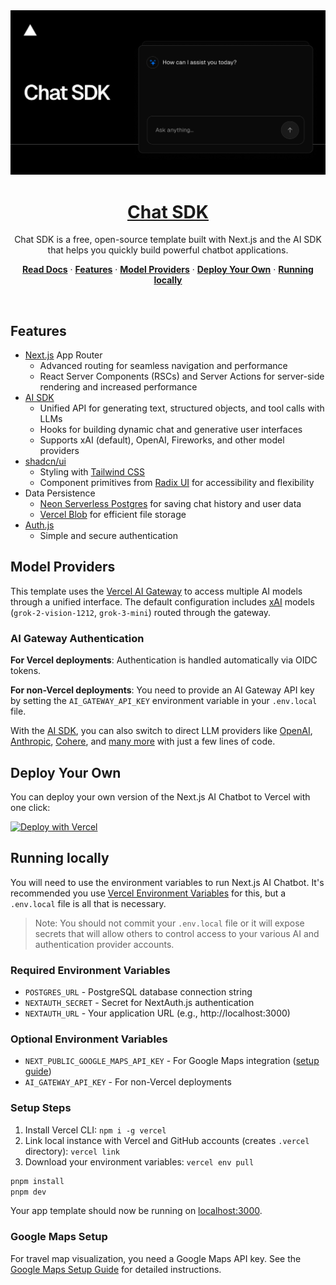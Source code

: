 <a href="https://chat.vercel.ai/">
  <img alt="Next.js 14 and App Router-ready AI chatbot." src="app/(chat)/opengraph-image.png">
  <h1 align="center">Chat SDK</h1>
</a>

<p align="center">
    Chat SDK is a free, open-source template built with Next.js and the AI SDK that helps you quickly build powerful chatbot applications.
</p>

<p align="center">
  <a href="https://chat-sdk.dev"><strong>Read Docs</strong></a> ·
  <a href="#features"><strong>Features</strong></a> ·
  <a href="#model-providers"><strong>Model Providers</strong></a> ·
  <a href="#deploy-your-own"><strong>Deploy Your Own</strong></a> ·
  <a href="#running-locally"><strong>Running locally</strong></a>
</p>
<br/>

## Features

- [Next.js](https://nextjs.org) App Router
  - Advanced routing for seamless navigation and performance
  - React Server Components (RSCs) and Server Actions for server-side rendering and increased performance
- [AI SDK](https://ai-sdk.dev/docs/introduction)
  - Unified API for generating text, structured objects, and tool calls with LLMs
  - Hooks for building dynamic chat and generative user interfaces
  - Supports xAI (default), OpenAI, Fireworks, and other model providers
- [shadcn/ui](https://ui.shadcn.com)
  - Styling with [Tailwind CSS](https://tailwindcss.com)
  - Component primitives from [Radix UI](https://radix-ui.com) for accessibility and flexibility
- Data Persistence
  - [Neon Serverless Postgres](https://vercel.com/marketplace/neon) for saving chat history and user data
  - [Vercel Blob](https://vercel.com/storage/blob) for efficient file storage
- [Auth.js](https://authjs.dev)
  - Simple and secure authentication

## Model Providers

This template uses the [Vercel AI Gateway](https://vercel.com/docs/ai-gateway) to access multiple AI models through a unified interface. The default configuration includes [xAI](https://x.ai) models (`grok-2-vision-1212`, `grok-3-mini`) routed through the gateway.

### AI Gateway Authentication

**For Vercel deployments**: Authentication is handled automatically via OIDC tokens.

**For non-Vercel deployments**: You need to provide an AI Gateway API key by setting the `AI_GATEWAY_API_KEY` environment variable in your `.env.local` file.

With the [AI SDK](https://ai-sdk.dev/docs/introduction), you can also switch to direct LLM providers like [OpenAI](https://openai.com), [Anthropic](https://anthropic.com), [Cohere](https://cohere.com/), and [many more](https://ai-sdk.dev/providers/ai-sdk-providers) with just a few lines of code.

## Deploy Your Own

You can deploy your own version of the Next.js AI Chatbot to Vercel with one click:

[![Deploy with Vercel](https://vercel.com/button)](https://vercel.com/templates/next.js/nextjs-ai-chatbot)

## Running locally

You will need to use the environment variables to run Next.js AI Chatbot. It's recommended you use [Vercel Environment Variables](https://vercel.com/docs/projects/environment-variables) for this, but a `.env.local` file is all that is necessary.

> Note: You should not commit your `.env.local` file or it will expose secrets that will allow others to control access to your various AI and authentication provider accounts.

### Required Environment Variables

- `POSTGRES_URL` - PostgreSQL database connection string
- `NEXTAUTH_SECRET` - Secret for NextAuth.js authentication
- `NEXTAUTH_URL` - Your application URL (e.g., http://localhost:3000)

### Optional Environment Variables

- `NEXT_PUBLIC_GOOGLE_MAPS_API_KEY` - For Google Maps integration ([setup guide](./docs/google-maps-setup.md))
- `AI_GATEWAY_API_KEY` - For non-Vercel deployments

### Setup Steps

1. Install Vercel CLI: `npm i -g vercel`
2. Link local instance with Vercel and GitHub accounts (creates `.vercel` directory): `vercel link`
3. Download your environment variables: `vercel env pull`

```bash
pnpm install
pnpm dev
```

Your app template should now be running on [localhost:3000](http://localhost:3000).

### Google Maps Setup

For travel map visualization, you need a Google Maps API key. See the [Google Maps Setup Guide](./docs/google-maps-setup.md) for detailed instructions.
